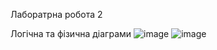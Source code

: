 Лаборатрна робота 2

Логічна та фізична діаграми
![image](https://user-images.githubusercontent.com/45047703/117572520-e74f6a80-b0db-11eb-96eb-6bbba1e05344.png)
![image](https://user-images.githubusercontent.com/45047703/117573312-d7398a00-b0df-11eb-8151-291dde0c0b41.png)
